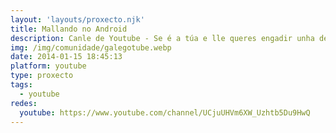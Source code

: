 ```yaml
---
layout: 'layouts/proxecto.njk'
title: Mallando no Android
description: Canle de Youtube - Se é a túa e lle queres engadir unha descripción e etiquetas, ponte en contacto con nós.
img: /img/comunidade/galegotube.webp
date: 2014-01-15 18:45:13
platform: youtube
type: proxecto
tags:
  - youtube
redes:
  youtube: https://www.youtube.com/channel/UCjuUHVm6XW_Uzhtb5Du9HwQ
---
```


